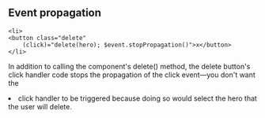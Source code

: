 ## Event propagation
    <li>
    <button class="delete"
        (click)="delete(hero); $event.stopPropagation()">x</button>
    </li>

In addition to calling the component's delete() method, the delete button's click handler code stops the propagation of the click event—you don't want the <li> click handler to be triggered because doing so would select the hero that the user will delete.